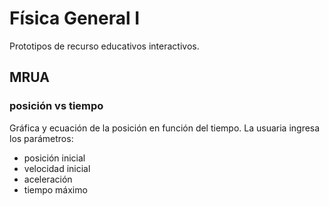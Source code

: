 # Física General I
Prototipos de recurso educativos interactivos.

## MRUA
### posición vs tiempo
Gráfica y ecuación de la posición en función del tiempo. La usuaria ingresa los parámetros:
- posición inicial
- velocidad inicial
- aceleración
- tiempo máximo

